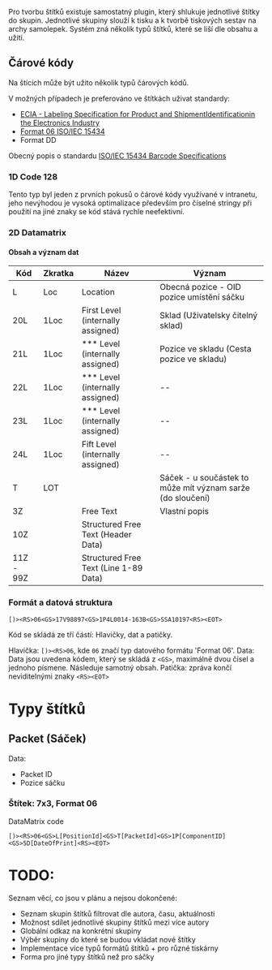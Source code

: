 Pro tvorbu štítků existuje samostatný plugin, který shlukuje jednotlivé štítky do skupin. Jednotlivé skupiny slouží k tisku a k tvorbě tiskových sestav na archy samolepek. Systém zná několik typů štítků, které se liší dle obsahu a užití. 



## Čárové kódy

Na štících může být užito několik typů čárových kódů. 

V možných případech je preferováno ve štítkách uživat standardy:
 * [ECIA - Labeling Specification for Product and ShipmentIdentificationin the Electronics Industry](https://www.ecianow.org/assets/docs/GIPC/EIGP-114.2018%20ECIA%20Labeling%20Specification%20for%20Product%20and%20Shipment%20Identification%20in%20the%20Electronics%20Industry%20-%202D%20Barcode.pdf)
 * [Format 06 ISO/IEC 15434](https://static.spiceworks.com/attachments/post/0016/2204/data_dictionary.pdf)
 * Format DD 

Obecný popis o standardu [ISO/IEC 15434 Barcode Specifications](https://www.barcodefaq.com/2d/data-matrix/iso-iec-15434/)

### 1D Code 128

Tento typ byl jeden z prvních pokusů o čárové kódy využívané v intranetu, jeho nevýhodou je vysoká optimalizace především pro číselné stringy při použití na jiné znaky se kód stává rychle neefektivní. 


### 2D Datamatrix




#### Obsah a význam dat 

| Kód | Zkratka | Název | Význam |
|-----|---------|-------|--------|
| L   | Loc     | Location | Obecná pozice - OID pozice umístění sáčku |
| 20L | 1Loc | First Level (internally assigned) | Sklad (Uživatelsky čitelný sklad) |
| 21L | 1Loc | *** Level (internally assigned) | Pozice ve skladu (Cesta pozice ve skladu) |
| 22L | 1Loc | *** Level (internally assigned) | -- |
| 23L | 1Loc | *** Level (internally assigned) | -- |
| 24L | 1Loc | Fift Level (internally assigned) | -- |
| T | LOT | | Sáček - u součástek to může mít význam sarže (do sloučení) |
| 3Z | | Free Text | Vlastní popis |
| 10Z| | Structured Free Text  (Header Data) | |
| 11Z - 99Z | | Structured Free Text (Line 1-89 Data) | |

### Formát a datová struktura
```
[)><RS>06<GS>17V98897<GS>1P4L0014-163B<GS>SSA10197<RS><EOT>
```

Kód se skládá ze tří částí: Hlavičky, dat a patičky. 

Hlavička: `[)><RS>06`, kde `06` značí typ datového formátu 'Format 06'. 
Data: Data jsou uvedena kódem, který se skládá z `<GS>`, maximálně dvou čísel a jednoho písmene. Následuje samotný obsah. 
Patička: zpráva končí neviditelnými znaky `<RS><EOT>`


# Typy štítků

## Packet (Sáček)
Data:
* Packet ID 
* Pozice sáčku

### Štítek: 7x3, Format 06
DataMatrix code

```
[)><RS>06<GS>L[PositionId]<GS>T[PacketId]<GS>1P[ComponentID]<GS>5D[DateOfPrint]<RS><EOT>
```

# TODO:
Seznam věcí, co jsou v plánu a nejsou dokončené:
* Seznam skupin štítků filtrovat dle autora, času, aktuálnosti
* Možnost sdílet jednotlivé skupiny štítků mezi více autory
* Globální odkaz na konkrétní skupiny
* Výběr skupiny do které se budou vkládat nové štítky
* Implementace více typů formátů štítků + pro různé tiskárny
* Forma pro jiné typy štítků než pro sáčky